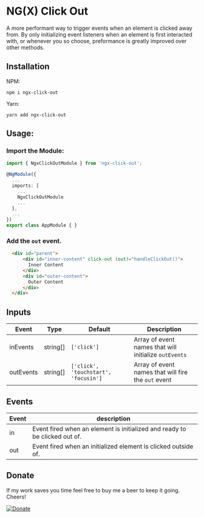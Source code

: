 # NG(X) Click Out

A more performant way to trigger events when an element is clicked away from. By only initializing event listeners when an element is first interacted with, or whenever you so choose, preformance is greatly improved over other methods.

## Installation

NPM: 

```
npm i ngx-click-out
```

Yarn: 

```
yarn add ngx-click-out
```

## Usage:

### Import the Module:

```ts
import { NgxClickOutModule } from 'ngx-click-out';

@NgModule({
  ...
  imports: [
    ...
    NgxClickOutModule
    ...
  ],
  ...
})
export class AppModule { }
```

### Add the `out` event.

```html
  <div id="parent">
      <div id="inner-content" click-out (out)="handleClickOut()">
        Inner Content
      </div>
      <div id="outer-content">
        Outer Content
      </div>
  </div>
```

## Inputs

| Event     | Type     | Default                              | Description                         |
| --------- | -------- | ------------------------------------ | ----------------------------------- |
| inEvents  | string[] | `['click']`                          | Array of event names that will initialize `outEvents` |
| outEvents | string[] | `['click', 'touchstart', 'focusin']` | Array of event names that will fire the `out` event |

## Events

| Event  | description |
| ------ | ----------- |
| in     | Event fired when an element is initialized and ready to be clicked out of. |
| out    | Event fired when an initialized element is clicked outside of.             |


## Donate

If my work saves you time feel free to buy me a beer to keep it going. Cheers!


[![Donate](https://img.shields.io/badge/Donate-PayPal-green.svg)](https://www.paypal.com/donate/?hosted_button_id=CLJXYJ38HDE8Q)

